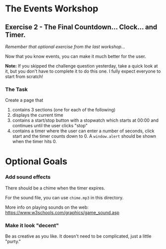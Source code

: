 # The Events Workshop

## Exercise 2 - The Final Countdown... Clock... and Timer.

_Remember that optional exercise from the last workshop..._

Now that you know events, you can make it much better for the user.

**Note:** If you skipped the challenge question yesterday, take a quick look at it, but you don't have to complete it to do this one. I fully expect everyone to start from scratch!

### The Task

Create a page that 

1. contains 3 sections (one for each of the following)
2. displays the current time
3. contains a start/stop button with a stopwatch which starts at 00:00 and continues until the user clicks "stop"
4. contains a timer where the user can enter a number of seconds, click start and the timer counts down to 0. A `window.alert` should be shown when the timer hits 0.

# Optional Goals

### Add sound effects

There should be a chime when the timer expires.

For the sound file, you can use `chime.mp3` in this directory.

More info on playing sounds on the web: https://www.w3schools.com/graphics/game_sound.asp

### Make it look "decent"

Be as creative as you like. It doesn't need to be complicated, just a little "purty."
